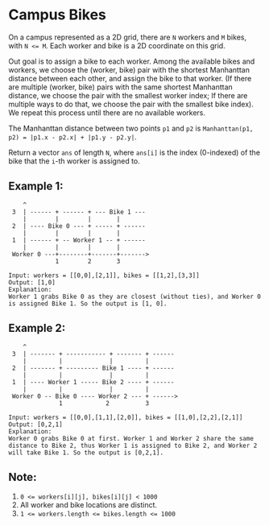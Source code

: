 Campus Bikes
============

On a campus represented as a 2D grid, there are `N` workers and `M` bikes, with `N <= M`. Each worker and bike is a 2D coordinate on this grid.

Out goal is to assign a bike to each worker. Among the available bikes and workers, we choose the (worker, bike) pair with the shortest Manhanttan distance between each other, and assign the bike to that worker. (If there are multiple (worker, bike) pairs with the same shortest Manhanttan distance, we choose the pair with the smallest worker index; If there are multiple ways to do that, we choose the pair with the smallest bike index). We repeat this process until there are no available workers.

The Manhanttan distance between two points `p1` and `p2` is `Manhanttan(p1, p2) = |p1.x - p2.x| + |p1.y - p2.y|`.

Return a vector `ans` of length `N`, where `ans[i]` is the index (0-indexed) of the bike that the `i`-th worker is assigned to.

## Example 1:
```
    ^
 3  | ------ + ------ + --- Bike 1 ---
    |        |        |       |
 2  | ---- Bike 0 --- + ----- + ------
    |        |        |       |
 1  | ------ + -- Worker 1 -- + ------
    |        |        |       |
 Worker 0 ---+--------+-------+------->
             1        2       3

Input: workers = [[0,0],[2,1]], bikes = [[1,2],[3,3]]
Output: [1,0]
Explanation:
Worker 1 grabs Bike 0 as they are closest (without ties), and Worker 0 is assigned Bike 1. So the output is [1, 0].
```

## Example 2:
```
    ^
 3  | ------- + ----------- + ------- + ------
    |         |             |         |
 2  | ------- + --------- Bike 1 ---- + ------
    |         |             |         |
 1  | ---- Worker 1 ----- Bike 2 ---- + ------
    |         |             |         |
 Worker 0 -- Bike 0 ---- Worker 2 --- + ------>
              1            2          3

Input: workers = [[0,0],[1,1],[2,0]], bikes = [[1,0],[2,2],[2,1]]
Output: [0,2,1]
Explanation:
Worker 0 grabs Bike 0 at first. Worker 1 and Worker 2 share the same distance to Bike 2, thus Worker 1 is assigned to Bike 2, and Worker 2 will take Bike 1. So the output is [0,2,1].
```

## Note:
1. `0 <= workers[i][j], bikes[i][j] < 1000`
2. All worker and bike locations are distinct.
3. `1 <= workers.length <= bikes.length <= 1000`
